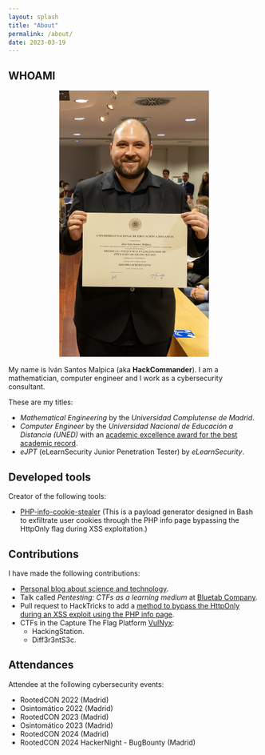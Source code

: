 ```yaml
---
layout: splash
title: "About"
permalink: /about/
date: 2023-03-19
---
```


## WHOAMI
<p align="center">
<img src="/assets/images/about.jpg" width="300">
</p>

My name is Iván Santos Malpica (aka **HackCommander**). I am a mathematician, computer engineer and I work as a cybersecurity consultant.

These are my titles:

- *Mathematical Engineering* by the *Universidad Complutense de Madrid*.
- *Computer Engineer* by the *Universidad Nacional de Educación a Distancia (UNED)* with an [academic excellence award for the best academic record](https://www.uned.es/universidad/inicio/en/noticias/mostrarnoticia.html?noticia=premios-del-consejo-social-2024-promover-la-innovacion-metodologica-y-la-excelencia-cientifica-y-academica-para-amplificar-el-impacto-social-de-la-universidad).
- *eJPT* (eLearnSecurity Junior Penetration Tester) by *eLearnSecurity*.

## Developed tools
Creator of the following tools:

- [PHP-info-cookie-stealer](https://github.com/HackCommander/PHP-info-cookie-stealer) (This is a payload generator designed in Bash to exfiltrate user cookies through the PHP info page bypassing the HttpOnly flag during XSS exploitation.)

## Contributions
I have made the following contributions:

- [Personal blog about science and technology](https://hackcommander.github.io/).
- Talk called *Pentesting: CTFs as a learning medium* at [Bluetab Company](https://www.bluetab.net/es/).
- Pull request to HackTricks to add a [method to bypass the HttpOnly during an XSS exploit using the PHP info page](https://book.hacktricks.xyz/pentesting-web/hacking-with-cookies).
- CTFs in the Capture The Flag Platform [VulNyx](https://vulnyx.com/):
  - HackingStation.
  - Diff3r3ntS3c.

## Attendances
Attendee at the following cybersecurity events:

- RootedCON 2022 (Madrid)
- Osintomático 2022 (Madrid)
- RootedCON 2023 (Madrid)
- Osintomático 2023 (Madrid)
- RootedCON 2024 (Madrid)
- RootedCON 2024 HackerNight - BugBounty (Madrid)
